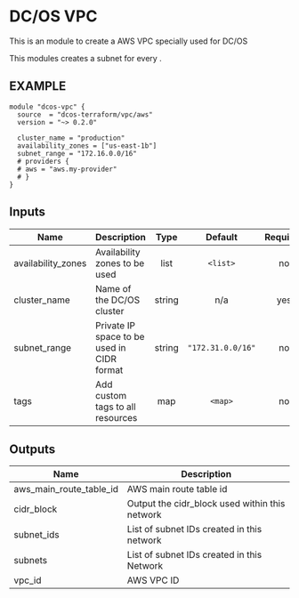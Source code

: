 DC/OS VPC
===========
This is an module to create a AWS VPC specially used for DC/OS

This modules creates a subnet for every .

EXAMPLE
-------
```hcl
module "dcos-vpc" {
  source  = "dcos-terraform/vpc/aws"
  version = "~> 0.2.0"

  cluster_name = "production"
  availability_zones = ["us-east-1b"]
  subnet_range = "172.16.0.0/16"
  # providers {
  # aws = "aws.my-provider"
  # }
}
```

## Inputs

| Name | Description | Type | Default | Required |
|------|-------------|:----:|:-----:|:-----:|
| availability\_zones | Availability zones to be used | list | `<list>` | no |
| cluster\_name | Name of the DC/OS cluster | string | n/a | yes |
| subnet\_range | Private IP space to be used in CIDR format | string | `"172.31.0.0/16"` | no |
| tags | Add custom tags to all resources | map | `<map>` | no |

## Outputs

| Name | Description |
|------|-------------|
| aws\_main\_route\_table\_id | AWS main route table id |
| cidr\_block | Output the cidr_block used within this network |
| subnet\_ids | List of subnet IDs created in this network |
| subnets | List of subnet IDs created in this Network |
| vpc\_id | AWS VPC ID |

